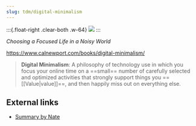```yaml
---
slug: tdm/digital-minimalism
---
```


:::{.float-right .clear-both .w-64}
![](https://www.calnewport.com/wp-content/uploads/2019/10/digital-minimalism-3d-1.png)
:::

*Choosing a Focused Life in a Noisy World*

https://www.calnewport.com/books/digital-minimalism/

> **Digital Minimalism**: A philosophy of technology use in which you focus your online time on a ==small== number of carefully selected and optimized activities that strongly support things you ==[[Value|value]]==, and then happily miss out on everything else.

## External links

- [Summary by Nate](https://www.nateliason.com/notes/digital-minimalism-cal-newport)‍

